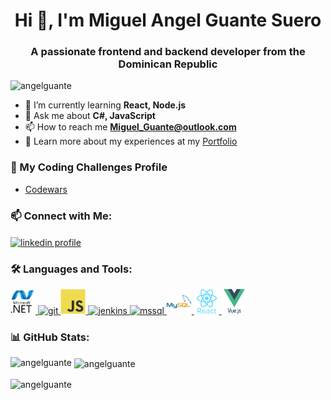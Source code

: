 <h1 align="center">Hi 👋, I'm Miguel Angel Guante Suero</h1>
<h3 align="center">A passionate frontend and backend developer from the Dominican Republic</h3>

<p align="left"> <img src="https://komarev.com/ghpvc/?username=angelguante&label=Profile%20views&color=0e75b6&style=flat" alt="angelguante" /> </p>

- 🌱 I’m currently learning **React, Node.js**
- 💬 Ask me about **C#, JavaScript**
- 📫 How to reach me **Miguel_Guante@outlook.com**
- 📄 Learn more about my experiences at my [Portfolio](https://angelguante.github.io/AngelGuante-Portfolio-Website/)

### 💪 My Coding Challenges Profile
- [Codewars](https://www.codewars.com/users/AngelDeveloper)

### 📫 Connect with Me:
<p align="left">
  <a href="https://linkedin.com/in/miguel-angel-guante-suero" target="_blank">
    <img align="center" src="https://raw.githubusercontent.com/rahuldkjain/github-profile-readme-generator/master/src/images/icons/Social/linked-in-alt.svg" alt="linkedin profile" height="30" width="40" />
  </a>
</p>

### 🛠️ Languages and Tools:
<p align="left">
<a href="https://dotnet.microsoft.com/" target="_blank" rel="noreferrer"> <img src="https://raw.githubusercontent.com/devicons/devicon/master/icons/dot-net/dot-net-original-wordmark.svg" alt="dotnet" width="40" height="40"/> </a> <a href="https://git-scm.com/" target="_blank" rel="noreferrer"> <img src="https://www.vectorlogo.zone/logos/git-scm/git-scm-icon.svg" alt="git" width="40" height="40"/> </a>  <a href="https://developer.mozilla.org/en-US/docs/Web/JavaScript" target="_blank" rel="noreferrer"> <img src="https://raw.githubusercontent.com/devicons/devicon/master/icons/javascript/javascript-original.svg" alt="javascript" width="40" height="40"/> </a> <a href="https://www.jenkins.io" target="_blank" rel="noreferrer"> <img src="https://www.vectorlogo.zone/logos/jenkins/jenkins-icon.svg" alt="jenkins" width="40" height="40"/> </a> <a href="https://www.microsoft.com/en-us/sql-server" target="_blank" rel="noreferrer"> <img src="https://www.svgrepo.com/show/303229/microsoft-sql-server-logo.svg" alt="mssql" width="40" height="40"/> </a> <a href="https://www.mysql.com/" target="_blank" rel="noreferrer"> <img src="https://raw.githubusercontent.com/devicons/devicon/master/icons/mysql/mysql-original-wordmark.svg" alt="mysql" width="40" height="40"/> </a>  <a href="https://reactjs.org/" target="_blank" rel="noreferrer"> <img src="https://raw.githubusercontent.com/devicons/devicon/master/icons/react/react-original-wordmark.svg" alt="react" width="40" height="40"/> </a> <a href="https://vuejs.org/" target="_blank" rel="noreferrer"> <img src="https://raw.githubusercontent.com/devicons/devicon/master/icons/vuejs/vuejs-original-wordmark.svg" alt="vuejs" width="40" height="40"/> </a>
</p>

### 📊 GitHub Stats:
<p><img align="left" src="https://github-readme-stats.vercel.app/api/top-langs?username=angelguante&show_icons=true&locale=en&layout=compact" alt="angelguante" /></p>

<p>&nbsp;<img align="center" src="https://github-readme-stats.vercel.app/api?username=angelguante&show_icons=true&locale=en" alt="angelguante" /></p>

<p><img align="center" src="https://github-readme-streak-stats.herokuapp.com/?user=angelguante&" alt="angelguante" /></p>
